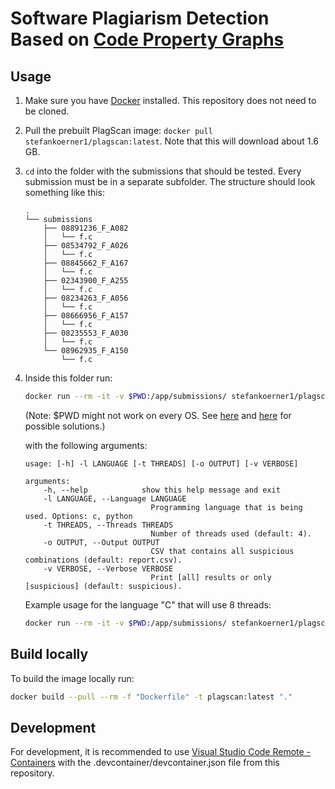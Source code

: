 # Software Plagiarism Detection Based on [Code Property Graphs](https://docs.joern.io/code-property-graph)

## Usage

1. Make sure you have [Docker](https://docs.docker.com/get-docker/) installed. This repository does not need to be cloned.
2. Pull the prebuilt PlagScan image: `docker pull stefankoerner1/plagscan:latest`. Note that this will download about 1.6 GB.
3. `cd` into the folder with the submissions that should be tested. Every submission must be in a separate subfolder. The structure should look something like this:

   ```text
   .
   └── submissions
       ├── 08891236_F_A082
       │   └── f.c
       ├── 08534792_F_A026
       │   └── f.c
       ├── 08845662_F_A167
       │   └── f.c
       ├── 02343900_F_A255
       │   └── f.c
       ├── 08234263_F_A056
       │   └── f.c
       ├── 08666956_F_A157
       │   └── f.c
       ├── 08235553_F_A030
       │   └── f.c
       └── 08962935_F_A150
           └── f.c
   ```

4. Inside this folder run:

   ```bash
   docker run --rm -it -v $PWD:/app/submissions/ stefankoerner1/plagscan:latest
   ```

   (Note: $PWD might not work on every OS. See [here](https://docs.docker.com/desktop/windows/troubleshoot/#path-conversion-on-windows) and [here](https://stackoverflow.com/questions/41485217/mount-current-directory-as-a-volume-in-docker-on-windows-10) for possible solutions.)

   with the following arguments:

   ```
   usage: [-h] -l LANGUAGE [-t THREADS] [-o OUTPUT] [-v VERBOSE]

   arguments:
       -h, --help            show this help message and exit
       -l LANGUAGE, --Language LANGUAGE
                               Programming language that is being used. Options: c, python
       -t THREADS, --Threads THREADS
                               Number of threads used (default: 4).
       -o OUTPUT, --Output OUTPUT
                               CSV that contains all suspicious combinations (default: report.csv).
       -v VERBOSE, --Verbose VERBOSE
                               Print [all] results or only [suspicious] (default: suspicious).
   ```

   Example usage for the language "C" that will use 8 threads:

   ```bash
   docker run --rm -it -v $PWD:/app/submissions/ stefankoerner1/plagscan:latest --Language c --Threads 8
   ```

## Build locally

To build the image locally run:

```bash
docker build --pull --rm -f "Dockerfile" -t plagscan:latest "."
```

## Development

For development, it is recommended to use [Visual Studio Code Remote - Containers](https://code.visualstudio.com/docs/remote/containers) with the .devcontainer/devcontainer.json file from this repository.
